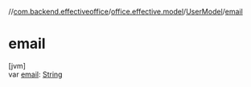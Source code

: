 //[com.backend.effectiveoffice](IdeaProjects/labs-office-elevator/effectiveOfficeBackend/documentation/gfm/index.md)/[office.effective.model](IdeaProjects/labs-office-elevator/effectiveOfficeBackend/documentation/gfm/com.backend.effectiveoffice/office.effective.model/index.md)/[UserModel](IdeaProjects/labs-office-elevator/effectiveOfficeBackend/documentation/gfm/com.backend.effectiveoffice/office.effective.model/-user-model/index.md)/[email](IdeaProjects/labs-office-elevator/effectiveOfficeBackend/documentation/gfm/com.backend.effectiveoffice/office.effective.model/-user-model/email.md)

# email

[jvm]\
var [email](IdeaProjects/labs-office-elevator/effectiveOfficeBackend/documentation/gfm/com.backend.effectiveoffice/office.effective.model/-user-model/email.md): [String](https://kotlinlang.org/api/latest/jvm/stdlib/kotlin/-string/index.html)
